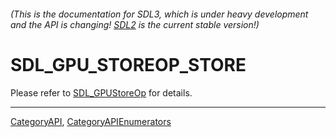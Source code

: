 ###### (This is the documentation for SDL3, which is under heavy development and the API is changing! [SDL2](https://wiki.libsdl.org/SDL2/) is the current stable version!)
# SDL_GPU_STOREOP_STORE

Please refer to [SDL_GPUStoreOp](SDL_GPUStoreOp) for details.

----
[CategoryAPI](CategoryAPI), [CategoryAPIEnumerators](CategoryAPIEnumerators)

